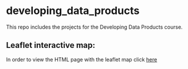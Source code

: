 # developing_data_products
This repo includes the projects for the Developing Data Products course.

## Leaflet interactive map:
In order to view the HTML page with the leaflet map click [here](https://ghost-8d.github.io/developing_data_products/myLeafletMap.html)
